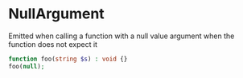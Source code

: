 # NullArgument

Emitted when calling a function with a null value argument when the function does not expect it

```php
function foo(string $s) : void {}
foo(null);
```
